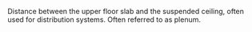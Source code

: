 ﻿Distance between the upper floor slab and the suspended ceiling, often used for distribution systems. Often referred to as plenum.